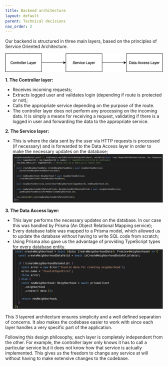 ```yaml
---
title: Backend architecture
layout: default
parent: Technical decisions
nav_order: 2
---
```


Our backend is structured in three main layers, based on the principles of Service Oriented Architecture.

![Service Architecture](../assets/images/service_architecture.png)

**1. The Controller layer:**

- Receives incoming requests;
- Extracts logged user and validates login (depending if route is protected or not);
- Calls the appropriate service depending on the purpose of the route.
- The controller layer does not perform any processing on the incoming data. It is simply a means for receiving a request, validating if there is a logged in user and forwarding the data to the appropriate service.

**2. The Service layer:**

- This is where the data sent by the user via HTTP requests is processed (if necessary) and is forwarded to the Data Access layer in order to make the necessary updates on the database;
  ![Service Layer](../assets/images/service_layer.png)

**3. The Data Access layer:**

- This layer performs the necessary updates on the database. In our case this was handled by Prisma (An Object Relational Mapping service);
- Every database table was mapped to a Prisma model, which allowed us to update the database without having to write SQL code from scratch;
- Using Prisma also gave us the advantage of providing TypeScript types for every database entity.
  ![Data Access Layer](../assets/images/data_layer.png)

This 3 layered architecture ensures simplicity and a well defined separation of concerns. It also makes the codebase easier to work with since each layer handles a very specific part of the application.

Following this design philosophy, each layer is completely independent from the other. For example, the controller layer only knows it has to call a particular service but it does not know how that service is actually implemented. This gives us the freedom to change any service at will without having to make extensive changes to the codebase.
